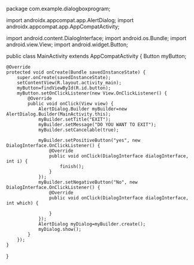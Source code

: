 package com.example.dialogboxprogram;

import androidx.appcompat.app.AlertDialog;
import androidx.appcompat.app.AppCompatActivity;

import android.content.DialogInterface;
import android.os.Bundle;
import android.view.View;
import android.widget.Button;

public class MainActivity extends AppCompatActivity {
    Button myButton;

    @Override
    protected void onCreate(Bundle savedInstanceState) {
        super.onCreate(savedInstanceState);
        setContentView(R.layout.activity_main);
        myButton=findViewById(R.id.button);
        myButton.setOnClickListener(new View.OnClickListener() {
            @Override
            public void onClick(View view) {
                AlertDialog.Builder myBuilder=new AlertDialog.Builder(MainActivity.this);
                myBuilder.setTitle("EXIT");
                myBuilder.setMessage("DO YOU WANT TO EXIT");
                myBuilder.setCancelable(true);

                myBuilder.setPositiveButton("yes", new DialogInterface.OnClickListener() {
                    @Override
                    public void onClick(DialogInterface dialogInterface, int i) {
                        finish();
                    }
                });
                myBuilder.setNegativeButton("No", new DialogInterface.OnClickListener() {
                    @Override
                    public void onClick(DialogInterface dialogInterface, int which) {

                    }
                });
                AlertDialog myDialog=myBuilder.create();
                myDialog.show();
            }
        });
    }
}

